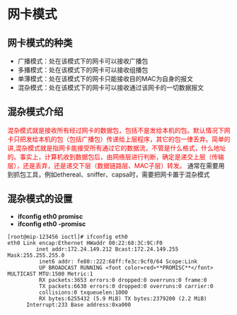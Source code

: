# 网卡模式
## 网卡模式的种类
- 广播模式：处在该模式下的网卡可以接收广播包
- 多播模式：处在该模式下的网卡可以接收组播包
- 单薄模式：处在该模式下的网卡只能接收目的MAC为自身的报文
- 混杂模式：处在该模式下的网卡可以接收通过该网卡的一切数据报文

## 混杂模式介绍
<font color=red>混杂模式就是接收所有经过网卡的数据包，包括不是发给本机的包。默认情况下网卡只把发给本机的包（包括广播包）传递给上层程序，其它的包一律丢弃。简单的讲,混杂模式就是指网卡能接受所有通过它的数据流，不管是什么格式，什么地址的。事实上，计算机收到数据包后，由网络层进行判断，确定是递交上层（传输层），还是丢弃，还是递交下层（数据链路层、MAC子层）转发。</font> 
  通常在需要用到抓包工具，例如ethereal、sniffer、capsa时，需要把网卡置于混杂模式 
## 混杂模式的设置
- **ifconfig eth0 promisc**
- **ifconfig eth0 -promisc**
```
[root@mip-123456 ioctl]# ifconfig eth0
eth0 Link encap:Ethernet HWaddr 00:22:68:3C:9C:F0 
         inet addr:172.24.149.212 Bcast:172.24.149.255 Mask:255.255.255.0
          inet6 addr: fe80::222:68ff:fe3c:9cf0/64 Scope:Link
          UP BROADCAST RUNNING <font color=red>**PROMISC**</font> MULTICAST MTU:1500 Metric:1
          RX packets:3653 errors:0 dropped:0 overruns:0 frame:0
          TX packets:6630 errors:0 dropped:0 overruns:0 carrier:0
          collisions:0 txqueuelen:1000 
          RX bytes:6255432 (5.9 MiB) TX bytes:2379200 (2.2 MiB)
	  Interrupt:233 Base address:0xa000 
```
